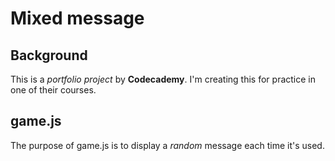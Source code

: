 # Mixed message
## Background
This is a *portfolio project* by **Codecademy**. I'm creating this for practice in one of their courses.

## game.js
The purpose of game.js is to display a *random* message each time it's used. 